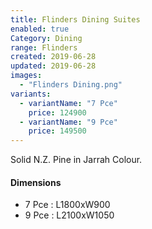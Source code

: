 ```yaml
---
title: Flinders Dining Suites
enabled: true
Category: Dining
range: Flinders
created: 2019-06-28
updated: 2019-06-28
images:
  - "Flinders Dining.png"
variants:
  - variantName: "7 Pce"
    price: 124900
  - variantName: "9 Pce"
    price: 149500
---
```

Solid N.Z. Pine in Jarrah Colour.

#### Dimensions

* 7 Pce : L1800xW900
* 9 Pce : L2100xW1050
